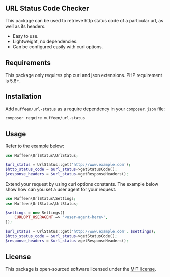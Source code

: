 
## URL Status Code Checker

This package can be used to retrieve http status code of a particular url, as well as its headers.

- Easy to use.
- Lightweight, no dependencies.
- Can be configured easily with curl options.

## Requirements

This package only requires php curl and json extensions. PHP requirement is 5.6+.

## Installation

Add `muffeen/url-status` as a require dependency in your `composer.json` file:
```text
composer require muffeen/url-status 
```

## Usage

Refer to the example below:
```php
use Muffeen\UrlStatus\UrlStatus;

$url_status = UrlStatus::get('http://www.example.com');
$http_status_code = $url_status->getStatusCode();
$response_headers = $url_status->getResponseHeaders();
```
Extend your request by using curl options constants. The example below show how can you set a user agent for your request.
```php
use Muffeen\UrlStatus\Settings;
use Muffeen\UrlStatus\UrlStatus;

$settings = new Settings([
    CURLOPT_USERAGENT => '<user-agent-here>',
]);

$url_status = UrlStatus::get('http://www.example.com', $settings);
$http_status_code = $url_status->getStatusCode();
$response_headers = $url_status->getResponseHeaders();
```

## License

This package is open-sourced software licensed under the [MIT license](https://opensource.org/licenses/MIT).
